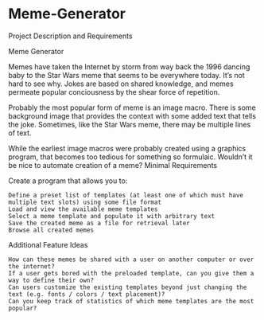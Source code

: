 # Meme-Generator
Project Description and Requirements

Meme Generator

Memes have taken the Internet by storm from way back the 1996 dancing baby to the Star Wars meme that seems to be everywhere today. It’s not hard to see why. Jokes are based on shared knowledge, and memes permeate popular conciousness by the shear force of repetition.

Probably the most popular form of meme is an image macro. There is some background image that provides the context with some added text that tells the joke. Sometimes, like the Star Wars meme, there may be multiple lines of text.

While the earliest image macros were probably created using a graphics program, that becomes too tedious for something so formulaic. Wouldn’t it be nice to automate creation of a meme?
Minimal Requirements

Create a program that allows you to:

    Define a preset list of templates (at least one of which must have multiple text slots) using some file format
    Load and view the available meme templates
    Select a meme template and populate it with arbitrary text
    Save the created meme as a file for retrieval later
    Browse all created memes

Additional Feature Ideas

    How can these memes be shared with a user on another computer or over the internet?
    If a user gets bored with the preloaded template, can you give them a way to define their own?
    Can users customize the existing templates beyond just changing the text (e.g. fonts / colors / text placement)?
    Can you keep track of statistics of which meme templates are the most popular?

